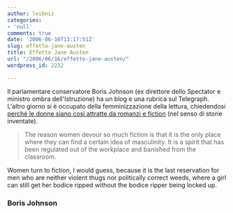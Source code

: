 ```yaml
---
author: leibniz
categories:
- 'null'
comments: true
date: '2006-06-16T13:17:51Z'
slug: effetto-jane-austen
title: Effetto Jane Austen
url: "/2006/06/16/effetto-jane-austen/"
wordpress_id: 2232

---
```

Il parlamentare conservatore Boris Johnson (ex direttore dello Spectator e ministro ombra dell'Istruzione) ha un blog e una rubrica sul Telegraph. L'altro giorno si è occupato della femminizzazione della lettura, chiedendosi [perché le donne siano così attratte da romanzi e fiction](https://www.boris-johnson.com/archives/2006/06/the_habit_of_reading.php) (nel senso di storie inventate).

> The reason women devour so much fiction is that it is the only place where they can find a certain idea of masculinity. It is a spirit that has been regulated out of the workplace and banished from the classroom.  

Women turn to fiction, I would guess, because it is the last reservation for men who are neither violent thugs nor politically correct weeds, where a girl can still get her bodice ripped without the bodice ripper being locked up. 

### Boris Johnson
